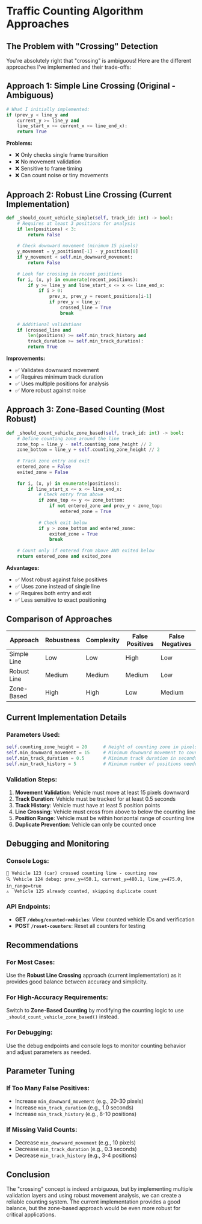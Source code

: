 # Traffic Counting Algorithm Approaches

## The Problem with "Crossing" Detection

You're absolutely right that "crossing" is ambiguous! Here are the different approaches I've implemented and their trade-offs:

## Approach 1: Simple Line Crossing (Original - Ambiguous)

```python
# What I initially implemented:
if (prev_y < line_y and 
    current_y >= line_y and 
    line_start_x <= current_x <= line_end_x):
    return True
```

**Problems:**
- ❌ Only checks single frame transition
- ❌ No movement validation
- ❌ Sensitive to frame timing
- ❌ Can count noise or tiny movements

## Approach 2: Robust Line Crossing (Current Implementation)

```python
def _should_count_vehicle_simple(self, track_id: int) -> bool:
    # Requires at least 3 positions for analysis
    if len(positions) < 3:
        return False
    
    # Check downward movement (minimum 15 pixels)
    y_movement = y_positions[-1] - y_positions[0]
    if y_movement < self.min_downward_movement:
        return False
    
    # Look for crossing in recent positions
    for i, (x, y) in enumerate(recent_positions):
        if y >= line_y and line_start_x <= x <= line_end_x:
            if i > 0:
                prev_x, prev_y = recent_positions[i-1]
                if prev_y < line_y:
                    crossed_line = True
                    break
    
    # Additional validations
    if (crossed_line and 
        len(positions) >= self.min_track_history and
        track_duration >= self.min_track_duration):
        return True
```

**Improvements:**
- ✅ Validates downward movement
- ✅ Requires minimum track duration
- ✅ Uses multiple positions for analysis
- ✅ More robust against noise

## Approach 3: Zone-Based Counting (Most Robust)

```python
def _should_count_vehicle_zone_based(self, track_id: int) -> bool:
    # Define counting zone around the line
    zone_top = line_y - self.counting_zone_height // 2
    zone_bottom = line_y + self.counting_zone_height // 2
    
    # Track zone entry and exit
    entered_zone = False
    exited_zone = False
    
    for i, (x, y) in enumerate(positions):
        if line_start_x <= x <= line_end_x:
            # Check entry from above
            if zone_top <= y <= zone_bottom:
                if not entered_zone and prev_y < zone_top:
                    entered_zone = True
            
            # Check exit below
            if y > zone_bottom and entered_zone:
                exited_zone = True
                break
    
    # Count only if entered from above AND exited below
    return entered_zone and exited_zone
```

**Advantages:**
- ✅ Most robust against false positives
- ✅ Uses zone instead of single line
- ✅ Requires both entry and exit
- ✅ Less sensitive to exact positioning

## Comparison of Approaches

| Approach | Robustness | Complexity | False Positives | False Negatives |
|----------|------------|------------|-----------------|-----------------|
| Simple Line | Low | Low | High | Low |
| Robust Line | Medium | Medium | Medium | Low |
| Zone-Based | High | High | Low | Medium |

## Current Implementation Details

### Parameters Used:
```python
self.counting_zone_height = 20      # Height of counting zone in pixels
self.min_downward_movement = 15     # Minimum downward movement to count
self.min_track_duration = 0.5       # Minimum track duration in seconds
self.min_track_history = 5          # Minimum number of positions needed
```

### Validation Steps:
1. **Movement Validation**: Vehicle must move at least 15 pixels downward
2. **Track Duration**: Vehicle must be tracked for at least 0.5 seconds
3. **Track History**: Vehicle must have at least 5 position points
4. **Line Crossing**: Vehicle must cross from above to below the counting line
5. **Position Range**: Vehicle must be within horizontal range of counting line
6. **Duplicate Prevention**: Vehicle can only be counted once

## Debugging and Monitoring

### Console Logs:
```
🎯 Vehicle 123 (car) crossed counting line - counting now
🔍 Vehicle 124 debug: prev_y=450.1, current_y=480.1, line_y=475.0, in_range=true
⚠️  Vehicle 125 already counted, skipping duplicate count
```

### API Endpoints:
- **GET `/debug/counted-vehicles`**: View counted vehicle IDs and verification
- **POST `/reset-counters`**: Reset all counters for testing

## Recommendations

### For Most Cases:
Use the **Robust Line Crossing** approach (current implementation) as it provides good balance between accuracy and simplicity.

### For High-Accuracy Requirements:
Switch to **Zone-Based Counting** by modifying the counting logic to use `_should_count_vehicle_zone_based()` instead.

### For Debugging:
Use the debug endpoints and console logs to monitor counting behavior and adjust parameters as needed.

## Parameter Tuning

### If Too Many False Positives:
- Increase `min_downward_movement` (e.g., 20-30 pixels)
- Increase `min_track_duration` (e.g., 1.0 seconds)
- Increase `min_track_history` (e.g., 8-10 positions)

### If Missing Valid Counts:
- Decrease `min_downward_movement` (e.g., 10 pixels)
- Decrease `min_track_duration` (e.g., 0.3 seconds)
- Decrease `min_track_history` (e.g., 3-4 positions)

## Conclusion

The "crossing" concept is indeed ambiguous, but by implementing multiple validation layers and using robust movement analysis, we can create a reliable counting system. The current implementation provides a good balance, but the zone-based approach would be even more robust for critical applications.

